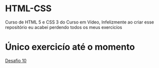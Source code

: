 # HTML-CSS

 Curso de HTML 5 e CSS 3 do Curso em Vídeo, Infelizmente ao criar esse repositório eu acabei perdendo todos os meus exercicíos


<h1>Único exercicío até o momento</h1>

<a href="https://joao-gabriel-2209.github.io/HTML-CSS/d10/"> Desafio 10</a>